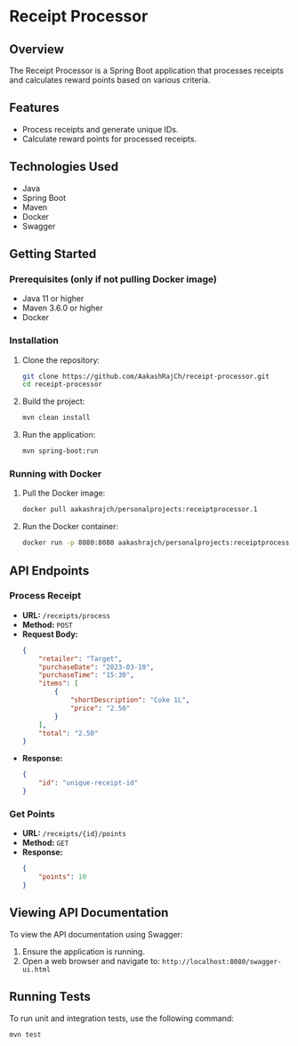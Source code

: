 # Receipt Processor

## Overview
The Receipt Processor is a Spring Boot application that processes receipts and calculates reward points based on various criteria.

## Features
- Process receipts and generate unique IDs.
- Calculate reward points for processed receipts.

## Technologies Used
- Java
- Spring Boot
- Maven
- Docker
- Swagger

## Getting Started

### Prerequisites (only if not pulling Docker image)
- Java 11 or higher
- Maven 3.6.0 or higher
- Docker

### Installation
1. Clone the repository:
    ```sh
    git clone https://github.com/AakashRajCh/receipt-processor.git
    cd receipt-processor
    ```

2. Build the project:
    ```sh
    mvn clean install
    ```

3. Run the application:
    ```sh
    mvn spring-boot:run
    ```

### Running with Docker
1. Pull the Docker image:
    ```sh
    docker pull aakashrajch/personalprojects:receiptprocessor.1
    ```

2. Run the Docker container:
    ```sh
    docker run -p 8080:8080 aakashrajch/personalprojects:receiptprocessor.1
    ```

## API Endpoints

### Process Receipt
- **URL:** `/receipts/process`
- **Method:** `POST`
- **Request Body:**
    ```json
    {
        "retailer": "Target",
        "purchaseDate": "2023-03-10",
        "purchaseTime": "15:30",
        "items": [
            {
                "shortDescription": "Coke 1L",
                "price": "2.50"
            }
        ],
        "total": "2.50"
    }
    ```
- **Response:**
    ```json
    {
        "id": "unique-receipt-id"
    }
    ```

### Get Points
- **URL:** `/receipts/{id}/points`
- **Method:** `GET`
- **Response:**
    ```json
    {
        "points": 10
    }
    ```
## Viewing API Documentation
To view the API documentation using Swagger:
1. Ensure the application is running.
2. Open a web browser and navigate to: `http://localhost:8080/swagger-ui.html`

## Running Tests
To run unit and integration tests, use the following command:
```sh
mvn test